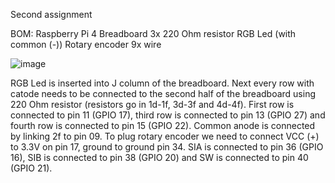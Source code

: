 Second assignment

BOM:
Raspberry Pi 4
Breadboard
3x 220 Ohm resistor
RGB Led (with common (-))
Rotary encoder
9x wire

![image](https://github.com/tichyv/Second-assignment/assets/149083694/fa24cb5d-967f-4fa7-a346-d3a1668a7d9d)

RGB Led is inserted into J column of the breadboard. Next every row with catode needs to be connected to the second half of the breadboard using 220 Ohm resistor (resistors go in 1d-1f, 3d-3f and 4d-4f). First row is connected to pin 11 (GPIO 17), third row is connected to pin 13 (GPIO 27) and fourth row is connected to pin 15 (GPIO 22). Common anode is connected by linking 2f to pin 09.
To plug rotary encoder we need to connect VCC (+) to 3.3V on pin 17, ground to ground pin 34.
SIA is connected to pin 36 (GPIO 16), SIB is connected to pin 38 (GPIO 20) and SW is connected to pin 40 (GPIO 21). 
